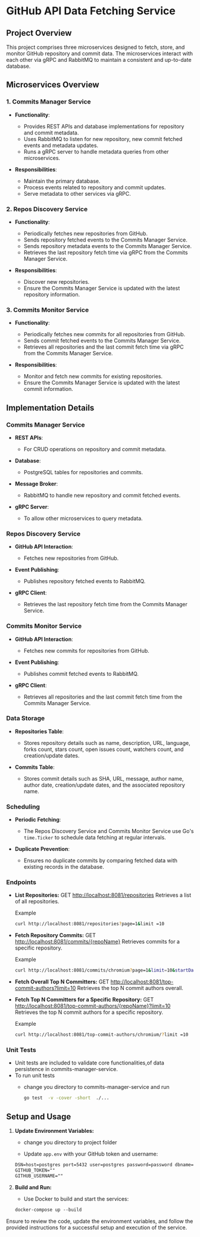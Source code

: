 # GitHub API Data Fetching Service

## Project Overview

This project comprises three microservices designed to fetch, store, and monitor GitHub repository and commit data. The microservices interact with each other via gRPC and RabbitMQ to maintain a consistent and up-to-date database.

## Microservices Overview

### 1. Commits Manager Service

- **Functionality**:
  - Provides REST APIs and database implementations for repository and commit metadata.
  - Uses RabbitMQ to listen for new repository, new commit fetched events and metadata updates.
  - Runs a gRPC server to handle metadata queries from other microservices.
  
- **Responsibilities**:
  - Maintain the primary database.
  - Process events related to repository and commit updates.
  - Serve metadata to other services via gRPC.

### 2. Repos Discovery Service

- **Functionality**:
  - Periodically fetches new repositories from GitHub.
  - Sends repository fetched events to the Commits Manager Service.
  - Sends repository metadata events to the Commits Manager Service.
  - Retrieves the last repository fetch time via gRPC from the Commits Manager Service.
  
- **Responsibilities**:
  - Discover new repositories.
  - Ensure the Commits Manager Service is updated with the latest repository information.

### 3. Commits Monitor Service

- **Functionality**:
  - Periodically fetches new commits for all repositories from GitHub.
  - Sends commit fetched events to the Commits Manager Service.
  - Retrieves all repositories and the last commit fetch time via gRPC from the Commits Manager Service.
  
- **Responsibilities**:
  - Monitor and fetch new commits for existing repositories.
  - Ensure the Commits Manager Service is updated with the latest commit information.

## Implementation Details

### Commits Manager Service

- **REST APIs**:
  - For CRUD operations on repository and commit metadata.
  
- **Database**:
  - PostgreSQL tables for repositories and commits.
  
- **Message Broker**:
  - RabbitMQ to handle new repository and commit fetched events.
  
- **gRPC Server**:
  - To allow other microservices to query metadata.

### Repos Discovery Service

- **GitHub API Interaction**:
  - Fetches new repositories from GitHub.
  
- **Event Publishing**:
  - Publishes repository fetched events to RabbitMQ.
  
- **gRPC Client**:
  - Retrieves the last repository fetch time from the Commits Manager Service.

### Commits Monitor Service

- **GitHub API Interaction**:
  - Fetches new commits for repositories from GitHub.
  
- **Event Publishing**:
  - Publishes commit fetched events to RabbitMQ.
  
- **gRPC Client**:
  - Retrieves all repositories and the last commit fetch time from the Commits Manager Service.

### Data Storage

- **Repositories Table**:
  - Stores repository details such as name, description, URL, language, forks count, stars count, open issues count, watchers count, and creation/update dates.

- **Commits Table**:
  - Stores commit details such as SHA, URL, message, author name, author date, creation/update dates, and the associated repository name.

### Scheduling

- **Periodic Fetching**:
  - The Repos Discovery Service and Commits Monitor Service use Go's `time.Ticker` to schedule data fetching at regular intervals.
  
- **Duplicate Prevention**:
  - Ensures no duplicate commits by comparing fetched data with existing records in the database.

### Endpoints

- **List Repositories:**
    GET <http://localhost:8081/repositories>
    Retrieves a list of all repositories.

    Example

    ```bash
    curl http://localhost:8081/repositories?page=1&limit =10
    ```

- **Fetch Repository Commits:**
    GET <http://localhost:8081/commits/{repoName}>
    Retrieves commits for a specific repository.

    Example

    ```bash
    curl http://localhost:8081/commits/chromium?page=1&limit=10&startDate=2024-08-01T12:41:52Z&endDate=2024-08-01T12:52:26Z
    ```

- **Fetch Overall Top N Committers:**
    GET <http://localhost:8081/top-commit-authors?limit=10>
    Retrieves the top N commit authors overall.
- **Fetch Top N Committers for a Specific Repository:**
    GET <http://localhost:8081/top-commit-authors/{repoName}?limit=10>  
    Retrieves the top N commit authors for a specific repository.

    Example

    ```bash
    curl http://localhost:8081/top-commit-authors/chromium/?limit =10
    ```

### Unit Tests

- Unit tests are included to validate core functionalities,of data persistence in
commits-manager-service.
- To run unit tests
  - change you directory to commits-manager-service and run

    ```bash
    go test  -v -cover -short  ./...
    ```

## Setup and Usage

1. **Update Environment Variables:**

    - change you directory to project folder

    - Update `app.env` with your GitHub token and username:

    ```markdown
    DSN=host=postgres port=5432 user=postgres password=password dbname=github_tracker sslmode=disable timezone=UTC connect_timeout=5
    GITHUB_TOKEN=""
    GITHUB_USERNAME=""
    ```

2. **Build and Run:**

    - Use Docker to build and start the services:

    ```markdown
    docker-compose up --build
    ```

Ensure to review the code, update the environment variables, and follow the provided instructions for a successful setup and execution of the service.

